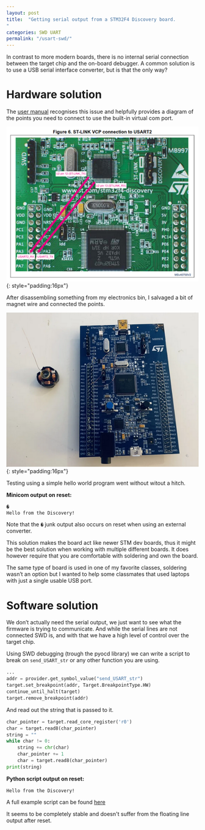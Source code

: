 ```yaml
---
layout: post
title:  "Getting serial output from a STM32F4 Discovery board.
"
categories: SWD UART 
permalink: "/usart-swd/"
---
```


In contrast to more modern boards, there is no internal serial connection between the target chip and the on-board debugger. A common solution is to use a USB serial interface converter, but is that the only way?

# Hardware solution
The [user manual](https://www.st.com/resource/en/user_manual/um1472-discovery-kit-with-stm32f407vg-mcu-stmicroelectronics.pdf ) recognises this issue and helpfully provides a diagram of the points you need to connect to use the built-in virtual com port. 

![image could not be loaded](/assets/usart1.png){: style="padding:16px"}

After disassembling something from my electronics bin, I salvaged a bit of magnet wire and connected the points. 

![image could not be loaded](/assets/usart2.png){: style="padding:16px"}

Testing using a simple hello world program went without witout a hitch.

**Minicom output on reset:**
```
�
Hello from the Discovery!
```
Note that the `�` junk output also occurs on reset when using an external converter.

This solution makes the board act like newer STM dev boards, thus it might be the best solution when working with multiple different boards. It does however require that you are comfortable with soldering and own the board. 

The same type of board is used in one of my favorite classes, soldering wasn’t an option but I wanted to help some classmates that used laptops with just a single usable USB port.



# Software solution

We don’t actually need the serial output, we just want to see what the firmware is trying to communicate. And while the serial lines are not connected SWD is, and with that we have a high level of control over the target chip. 

Using SWD debugging (trough the pyocd library) we can write a script to break on `send_USART_str` or any other function you are using.

```python
...
addr = provider.get_symbol_value("send_USART_str")
target.set_breakpoint(addr, Target.BreakpointType.HW)
continue_until_halt(target)
target.remove_breakpoint(addr)
```

And read out the string that is passed to it.
```python
char_pointer = target.read_core_register('r0')
char = target.read8(char_pointer)
string = ""
while char != 0:
    string += chr(char)
    char_pointer += 1
    char = target.read8(char_pointer)
print(string)

```


**Python script output on reset:**
```
Hello from the Discovery!
```

A full example script can be found [here](https://github.com/sennavanhoek/pyocd_scripts/blob/main/usart_over_swd.py)


It seems to be completely stable and doesn't suffer from the floating line output after reset.
